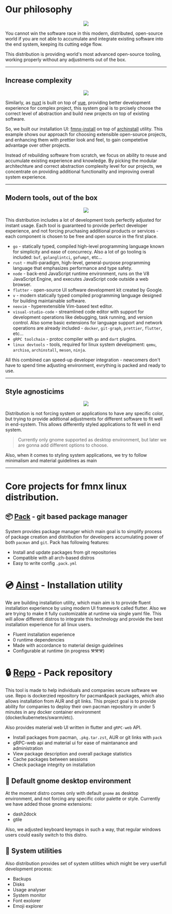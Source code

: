 # Our philosophy

<p align="center">
<img style="align: center; max-height: 25%; max-width: 25%" src="https://fmnx.su/dancheg97/fmnx/media/branch/main/airootfs/usr/local/share/backgrounds/fmnx-linux.png" />
</p>

You cannot win the software race in this modern, distributed, open-source world if you are not able to accumulate and integrate existing software into the end system, keeping its cutting edge flow.

This distribution is providing world's most advanced open-source tooling, working properly without any adjustments out of the box.

---

## Increase complexity

<p align="center">
<img style="align: center; max-height: 35%; max-width: 35%" src="/complexity.png" />
</p>

Similarly, as [nuxt](https://nuxtjs.org/) is built on top of [vue](https://vuejs.org/), providing better development experience for complex project, this system goal is to prcisely choose the correct level of abstraction and build new projects on top of existing software.

So, we built our installation UI: [fmnx-install](https://fmnx.su/dancheg97/fmnx-install) on top of [archinstall](https://github.com/archlinux/archinstall) utility. This example shows our approach for choosing extensible open-source projects, and enhancing them with prettier look and feel, to gain competetive advantage over other projects.

Instead of rebuilding software from scratch, we focus on ability to reuse and accumulate existing experience and knowledge. By picking the modular architechture and correct abstraction complexity level for our projects, we concentrate on providing additional functionality and improving overall system experience.

---

## Modern tools, out of the box

<p align="center">
<img style="align: center; max-height: 35%; max-width: 35%" src="/toolbox.png" />
</p>

This distribution includes a lot of development tools perfectly adjusted for instant usage. Each tool is guaranteed to provide perfect developer experience, and not forcing pruchasing additional products or services - each component is chosen to be free and open source in the first place.

- `go` - statically typed, compiled high-level programming language known for simplicity and ease of concurrecy. Also a lot of go tooling is included: `buf`, `golanglintci`, `gofumpt`, etc...
- `rust` - multi-paradigm, high-level, general-purpose programming language that emphasizes performance and type safety.
- `node` - back-end JavaScript runtime environment, runs on the V8 JavaScript Engine, and executes JavaScript code outside a web browser.
- `flutter` - open-source UI software development kit created by Google.
- `v` - modern statically typed compiled programming language designed for building maintainable software.
- `neovim` - hyperextensible Vim-based text editor.
- `visual-studio-code` - streamlined code editor with support for development operations like debugging, task running, and version control. Also some basic extensions for language support and network operations are already included - `docker`, `git-graph`, `prettier`, `flutter`, etc...
- `gRPC toolchain` - protoc compiler with `go` and `dart` plugins.
- `linux devtools` - tools, required for linux system development: `qemu`, `archiso`, `archinstall`, `meson`, `ninja`.

All this combined can speed-up developer integration - newcomers don't have to spend time adjusting environment, evrything is packed and ready to use.

---

## Style agnosticims

<p align="center">
<img style="align: center; max-height: 35%; max-width: 35%" src="/palette.png" />
</p>

Distribution is not forcing system or applications to have any specific color, but trying to provide addtional adjustments for different software to fit well in end-system. This allows differently styled applications to fit well in end system.

> Currently only gnome supported as desktop environment, but later we are gonna add different options to choose.

Also, when it comes to styling system applications, we try to follow minimalism and material guidelines as main

<!--

## FMNX cli

<p align="center">
<img style="align: center; max-height: 35%; max-width: 35%" src="/code.png" />
</p>

Also, we add

> This part of system is under development stage and currently not included in system.

-->

--- 

# Core projects for fmnx linux distribution.

## 📦 [Pack](https://fmnx.su/core/pack) - git based package manager

System provides package manager which main goal is to simplify process of package creation and distribution for developers accumulating power of both `pacman` and `git`. Pack has following features:

- Install and update packages from git repositories
- Compatible with all arch-based distros
- Easy to write config `.pack.yml`

# 💿 [Ainst](https://fmnx.su/core/ainst) - Installation utility

We are building installation utility, which main aim is to provide fluent installation experience by using modern UI framework called flutter. Also we are trying to make it fully customizable at runtime via single yaml file. This will allow different distros to integrate this technology and provide the best installation experience for all linux users.

- Fluent installation experience
- 0 runtime dependencies
- Made with accordance to material design guidelines
- Configurable at runtime (in progress ⚒️⚒️⚒️)

# 🔒 [Repo](https://fmnx.su/core/repo) - Pack repository

This tool is made to help individuals and companies secure software we use. Repo is dockerzied repository for pacman&pack packages, which also allows installation from AUR and git links. This project goal is to provide ability for companies to deploy their own pacman repository in under 5 minutes in any docker container environment (docker/kubernetes/swarm/etc).

Also provides material web UI written in flutter and `gRPC-web` API.

- Install packages from pacman, `.pkg.tar.zst`, AUR or git links with `pack`
- gRPC-web api and material ui for ease of maintanance and administration
- View package description and overall package statistics
- Cache packages between sessions
- Check package integrity on installation

## 🐾 Default gnome desktop environment

At the moment distro comes only with default `gnome` as desktop environment, and not forcing any specific color palette or style. Currently we have added those gnome extensions:

- dash2dock
- gtile

Also, we adjusted keyboard keymaps in such a way, that regular windows users could easily switch to this distro.

## 🛟 System utilities

Also distribution provides set of system utilities which might be very userfull development process:

- Backups
- Disks
- Usage analyser
- System monitor
- Font exolorer
- Emoji explorer
